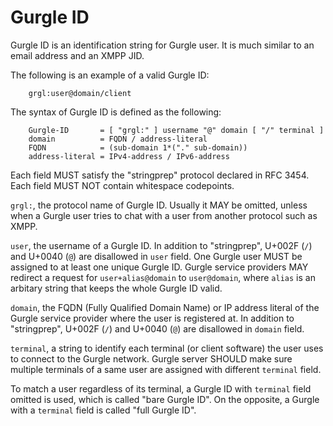 # Gurgle ID

Gurgle ID is an identification string for Gurgle user. It is much similar to an email address and an XMPP JID.

The following is an example of a valid Gurgle ID:

```
    grgl:user@domain/client
```

The syntax of Gurgle ID is defined as the following:

```
    Gurgle-ID       = [ "grgl:" ] username "@" domain [ "/" terminal ]
    domain          = FQDN / address-literal
    FQDN            = (sub-domain 1*("." sub-domain))
    address-literal = IPv4-address / IPv6-address
```

Each field MUST satisfy the "stringprep" protocol declared in RFC 3454. Each field MUST NOT contain whitespace codepoints.

`grgl:`, the protocol name of Gurgle ID. Usually it MAY be omitted, unless when a Gurgle user tries to chat with a user from another protocol such as XMPP.

`user`, the username of a Gurgle ID. In addition to "stringprep", U+002F (`/`) and U+0040 (`@`) are disallowed in `user` field. One Gurgle user MUST be assigned to at least one unique Gurgle ID. Gurgle service providers MAY redirect a request for `user+alias@domain` to `user@domain`, where `alias` is an arbitary string that keeps the whole Gurgle ID valid.

`domain`, the FQDN (Fully Qualified Domain Name) or IP address literal of the Gurgle service provider where the user is registered at. In addition to "stringprep", U+002F (`/`) and U+0040 (`@`) are disallowed in `domain` field.

`terminal`, a string to identify each terminal (or client software) the user uses to connect to the Gurgle network. Gurgle server SHOULD make sure multiple terminals of a same user are assigned with different `terminal` field.

To match a user regardless of its terminal, a Gurgle ID with `terminal` field omitted is used, which is called "bare Gurgle ID". On the opposite, a Gurgle with a `terminal` field is called "full Gurgle ID".
